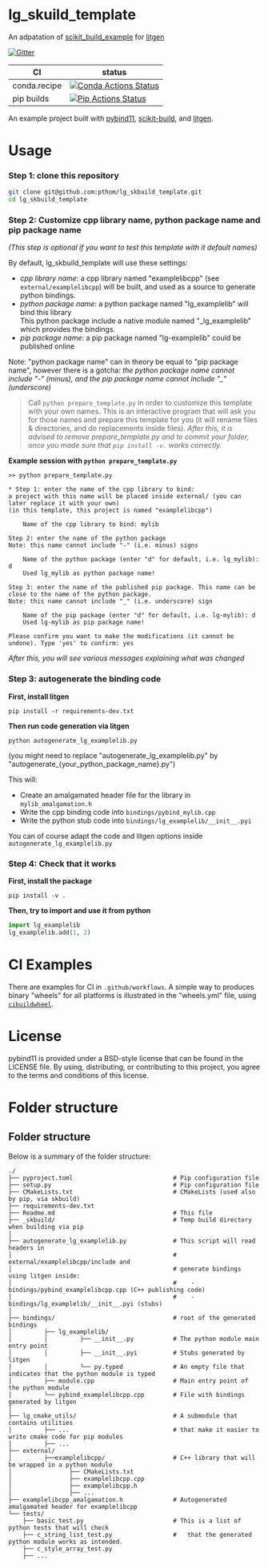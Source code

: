 # lg_skuild_template

An adpatation of [scikit_build_example](https://github.com/pybind/scikit_build_example) for [litgen](https://github.com/pthom/litgen)

[![Gitter][gitter-badge]][gitter-link]

|      CI              | status |
|----------------------|--------|
| conda.recipe         | [![Conda Actions Status][actions-conda-badge]][actions-conda-link] |
| pip builds           | [![Pip Actions Status][actions-pip-badge]][actions-pip-link] |


An example project built with [pybind11](https://github.com/pybind/pybind11), 
[scikit-build](https://scikit-build.readthedocs.io/en/latest/), and [litgen](https://github.com/pthom/litgen). 


[gitter-badge]:            https://badges.gitter.im/pybind/Lobby.svg
[gitter-link]:             https://gitter.im/pybind/Lobby
[actions-badge]:           https://github.com/pthom/lg_skbuild_template/workflows/Tests/badge.svg
[actions-conda-link]:      https://github.com/pthom/lg_skbuild_template/actions?query=workflow%3AConda
[actions-conda-badge]:     https://github.com/pthom/lg_skbuild_template/workflows/Conda/badge.svg
[actions-pip-link]:        https://github.com/pthom/lg_skbuild_template/actions?query=workflow%3APip
[actions-pip-badge]:       https://github.com/pthom/lg_skbuild_template/workflows/Pip/badge.svg
[actions-wheels-link]:     https://github.com/pthom/lg_skbuild_template/actions?query=workflow%3AWheels
[actions-wheels-badge]:    https://github.com/pthom/lg_skbuild_template/workflows/Wheels/badge.svg

# Usage

### Step 1: clone this repository

```bash
git clone git@github.com:pthom/lg_skbuild_template.git
cd lg_skbuild_template
```

### Step 2: Customize cpp library name, python package name and pip package name

_(This step is optional if you want to test this template with it default names)_

By default, lg_skbuild_template will use these settings:
* _cpp library name_: a cpp library named "examplelibcpp" (see `external/examplelibcpp`) will be built, 
  and used as a source to generate python bindings.
* _python package name_: a python package named "lg_examplelib" will bind this library  
  This python package include a native module named "_lg_examplelib" which provides the bindings.
* _pip package name_: a pip package named "lg-examplelib" could be published online

Note: "python package name" can in theory be equal to "pip package name", however there is a gotcha: 
*the python package name cannot include "-" (minus), and the pip package name cannot include "_" (underscore)*

> Call `python prepare_template.py` in order to customize this template with your own names. 
This is an interactive program that will ask you for those names and prepare this template for you 
(it will rename files & directories, and do replacements inside files).
_After this, it is advised to remove prepare_template.py and to commit your folder, 
once you made sure that `pip install -v.` works correctly._

__Example session with `python prepare_template.py`__

```
>> python prepare_template.py

* Step 1: enter the name of the cpp library to bind:
a project with this name will be placed inside external/ (you can later replace it with your own)
(in this template, this project is named "examplelibcpp")

    Name of the cpp library to bind: mylib

Step 2: enter the name of the python package 
Note: this name cannot include "-" (i.e. minus) signs
            
    Name of the python package (enter "d" for default, i.e. lg_mylib): d
    Used lg_mylib as python package name!

Step 3: enter the name of the published pip package. This name can be close to the name of the python package.
Note: this name cannot include "_" (i.e. underscore) sign
        
    Name of the pip package (enter "d" for default, i.e. lg-mylib): d
    Used lg-mylib as pip package name!

Please confirm you want to make the modifications (it cannot be undone). Type 'yes' to confirm: yes
```

_After this, you will see various messages explaining what was changed_

### Step 3: autogenerate the binding code 

__First, install litgen__

```
pip install -r requirements-dev.txt
```

__Then run code generation via litgen__
```
python autogenerate_lg_examplelib.py
```

(you might need to replace "autogenerate_lg_examplelib.py" by "autogenerate_{your_python_package_name}.py")

This will:
* Create an amalgamated header file for the library in `mylib_amalgamation.h`
* Write the cpp binding code into `bindings/pybind_mylib.cpp`
* Write the python stub code into `bindings/lg_examplelib/__init__.pyi`

You can of course adapt the code and litgen options inside `autogenerate_lg_examplelib.py`

### Step 4: Check that it works

__First, install the package__
```
pip install -v .
```

__Then, try to import and use it from python__
```python
import lg_examplelib
lg_examplelib.add(1, 2)
```


# CI Examples

There are examples for CI in `.github/workflows`. A simple way to produces
binary "wheels" for all platforms is illustrated in the "wheels.yml" file,
using [`cibuildwheel`][].

# License

pybind11 is provided under a BSD-style license that can be found in the LICENSE
file. By using, distributing, or contributing to this project, you agree to the
terms and conditions of this license.

# Folder structure

## Folder structure

Below is a summary of the folder structure:

```
./
├── pyproject.toml                            # Pip configuration file
├── setup.py                                  # Pip configuration file
├── CMakeLists.txt                            # CMakeLists (used also by pip, via skbuild)
├── requirements-dev.txt
├── Readme.md                                 # This file
├── _skbuild/                                 # Temp build directory when building via pip
│
├── autogenerate_lg_examplelib.py             # This script will read headers in 
│                                             # external/examplelibcpp/include and
│                                             # generate bindings using litgen inside:
│                                             #    - bindings/pybind_examplelibcpp.cpp (C++ publishing code)
│                                             #    - bindings/lg_examplelib/__init__.pyi (stubs)
│
├── bindings/                                 # root of the generated bindings
│         ├── lg_examplelib/
│         │         ├── __init__.py           # The python module main entry point
│         │         ├── __init__.pyi          # Stubs generated by litgen
│         │         └── py.typed              # An empty file that indicates that the python module is typed
│         ├── module.cpp                      # Main entry point of the python module
│         └── pybind_examplelibcpp.cpp        # File with bindings generated by litgen
│
├── lg_cmake_utils/                           # A submodule that contains utilities
│         ├── ...                             # that make it easier to write cmake code for pip modules
│         ├── ...
├── external/
│         ├──examplelibcpp/                   # C++ library that will be wrapped in a python module
│                ├── CMakeLists.txt
│                ├── examplelibcpp.cpp
│                ├── examplelibcpp.h
|                ├── ...
├── examplelibcpp_amalgamation.h              # Autogenerated amalgamated header for examplelibcpp
└── tests/
    ├── basic_test.py                         # This is a list of python tests that will check
    ├── c_string_list_test.py                 #   that the generated python module works as intended.
    ├── c_style_array_test.py
    ├── ...
```


[`cibuildwheel`]:          https://cibuildwheel.readthedocs.io
